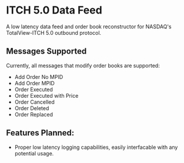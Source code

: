 # ITCH 5.0 Data Feed

A low latency data feed and order book reconstructor for NASDAQ's TotalView-ITCH 5.0 outbound protocol. 

## Messages Supported

Currently, all messages that modify order books are supported:

* Add Order No MPID
* Add Order MPID
* Order Executed
* Order Executed with Price
* Order Cancelled
* Order Deleted
* Order Replaced

## Features Planned:

* Proper low latency logging capabilities, easily interfacable with any potential usage.
